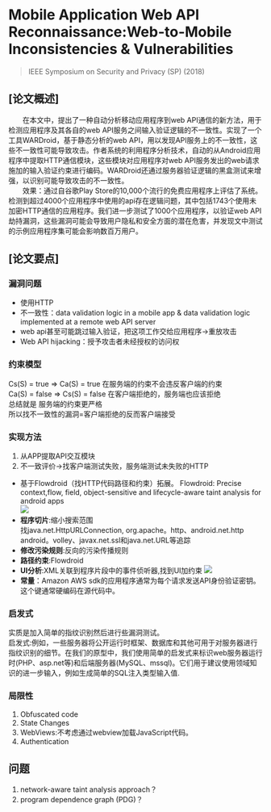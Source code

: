 # Mobile Application Web API Reconnaissance:Web-to-Mobile Inconsistencies & Vulnerabilities
>IEEE Symposium on Security and Privacy (SP) (2018)

## [论文概述]

&emsp;&emsp;在本文中，提出了一种自动分析移动应用程序到web API通信的新方法，用于检测应用程序及其各自的web API服务之间输入验证逻辑的不一致性。实现了一个工具WARDroid，基于静态分析的web API，用以发现API服务上的不一致性，这些不一致性可能导致攻击。作者系统的利用程序分析技术，自动的从Android应用程序中提取HTTP通信模块，这些模块对应用程序对web API服务发出的web请求施加的输入验证约束进行编码。WARDroid还通过服务器验证逻辑的黑盒测试来增强，以识别可能导致攻击的不一致性。  
&emsp;&emsp;效果：通过自谷歌Play Store的10,000个流行的免费应用程序上评估了系统。检测到超过4000个应用程序中使用的api存在逻辑问题，其中包括1743个使用未加密HTTP通信的应用程序。我们进一步测试了1000个应用程序，以验证web API劫持漏洞，这些漏洞可能会导致用户隐私和安全方面的潜在危害，并发现文中测试的示例应用程序集可能会影响数百万用户。   
## [论文要点]
### 漏洞问题
- 使用HTTP
- 不一致性：data validation logic in a mobile app & data validation logic implemented at a remote web API server
- web api甚至可能跳过输入验证，把这项工作交给应用程序->重放攻击
- Web API hijacking：授予攻击者未经授权的访问权
### 约束模型
Cs(S) = true => Ca(S) = true 在服务端的约束不会违反客户端的约束   
Ca(S) = false => Cs(S) = false 在客户端拒绝的，服务端也应该拒绝   
总结就是 服务端的约束更严格   
所以找不一致性的漏洞=客户端拒绝的反而客户端接受   
### 实现方法
1. 从APP提取API交互模块
2. 不一致评价->找客户端测试失败，服务端测试未失败的HTTP
- 基于Flowdroid（找HTTP代码路径和约束）拓展。
Flowdroid: Precise context,flow, field, object-sensitive and lifecycle-aware taint analysis for android apps     
![](https://raw.githubusercontent.com/ReAbout/IoT-Home/master/images/android_api_1.PNG?token=AI5pPUIu4fwgg2urvl5gTWGXs1bugSTzks5ciLfMwA%3D%3D)
- __程序切片__:缩小搜索范围    
找java.net.HttpURLConnection, org.apache。http、android.net.http android。volley、javax.net.ssl和java.net.URL等追踪
- __修改污染规则__:反向的污染传播规则
- __路径约束__:Flowdroid
- __UI分析__:XML关联到程序片段中的事件侦听器,找到UI加约束
![](https://raw.githubusercontent.com/ReAbout/IoT-Home/master/images/android_api_2.PNG?token=AI5pPSE3TT8njcUgLizyHMCk20beS_jrks5ciLfpwA%3D%3D)
- __常量__：Amazon AWS sdk的应用程序通常为每个请求发送API身份验证密钥。这个键通常硬编码在源代码中。
### 启发式
实质是加入简单的指纹识别然后进行些漏洞测试。   
启发式:例如，一些服务器将公开运行时框架、数据库和其他可用于对服务器进行指纹识别的细节。在我们的原型中，我们使用简单的启发式来标识web服务器运行时(PHP、asp.net等)和后端服务器(MySQL、mssql)。它们用于建议使用领域知识的进一步输入，例如生成简单的SQL注入类型输入值.
### 局限性
1. Obfuscated code   
2. State Changes
3. WebViews:不考虑通过webview加载JavaScript代码。
4. Authentication
## 问题
1. network-aware taint analysis approach？
2. program dependence graph (PDG)？
